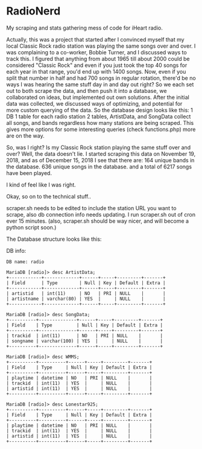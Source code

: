 # RadioNerd
My scraping and stats gathering mess of code for iHeart radio.

Actually, this was a project that started after I convinced myself that my local Classic Rock radio station 
was playing the same songs over and over. I was complaining to a co-worker, Bobbie Turner, and I discussed ways to track this.
I figured that anything from about 1965 till about 2000 could be 
considered "Classic Rock" and even if you just took the top 40 songs for each year in that range, you'd end up with 1400 songs.
Now, even if you split that number in half and had 700 songs in regular rotation, there'd be no ways I was hearing the same stuff
day in and day out right?
So we each set out to both scrape the data, and then push it into a database, we collaborated on ideas, but implemented out own 
solutions. After the initial data was collected, we discussed ways of optimizing, and potential for more custom querying of the data.
So the database design looks like this:
1 DB
1 table for each radio station
2 tables, ArtistData, and SongData collect all songs, and bands regardless how many stations are being scraped.
This gives more options for some interesting queries (check functions.php) more are on the way.

So, was I right? Is my Classic Rock station playing the same stuff over and over?
Well, the data doesn't lie.
I started scraping this data on November 19, 2018, and as of December 15, 2018 I see that there are:
164 unique bands in the database.
636 unique songs in the database.
and a total of 6217 songs have been played. 

I kind of feel like I was right.


Okay, so on to the technical stuff..

scraper.sh needs to be edited to include the station URL you want to scrape, also db connection info needs updating.
I run scraper.sh out of cron ever 15 minutes. (also, scraper.sh should be way nicer, and will become a python script soon.)

The Database structure looks like this:

DB info:
```
DB name: radio

MariaDB [radio]> desc ArtistData;
+------------+-------------+------+-----+---------+-------+
| Field      | Type        | Null | Key | Default | Extra |
+------------+-------------+------+-----+---------+-------+
| artistid   | int(11)     | NO   | PRI | NULL    |       |
| artistname | varchar(80) | YES  |     | NULL    |       |
+------------+-------------+------+-----+---------+-------+

MariaDB [radio]> desc SongData;
+----------+--------------+------+-----+---------+-------+
| Field    | Type         | Null | Key | Default | Extra |
+----------+--------------+------+-----+---------+-------+
| trackid  | int(11)      | NO   | PRI | NULL    |       |
| songname | varchar(100) | YES  |     | NULL    |       |
+----------+--------------+------+-----+---------+-------+

MariaDB [radio]> desc WMMS;
+----------+----------+------+-----+---------+-------+
| Field    | Type     | Null | Key | Default | Extra |
+----------+----------+------+-----+---------+-------+
| playtime | datetime | NO   | PRI | NULL    |       |
| trackid  | int(11)  | YES  |     | NULL    |       |
| artistid | int(11)  | YES  |     | NULL    |       |
+----------+----------+------+-----+---------+-------+

MariaDB [radio]> desc Lonestar925;
+----------+----------+------+-----+---------+-------+
| Field    | Type     | Null | Key | Default | Extra |
+----------+----------+------+-----+---------+-------+
| playtime | datetime | NO   | PRI | NULL    |       |
| trackid  | int(11)  | YES  |     | NULL    |       |
| artistid | int(11)  | YES  |     | NULL    |       |
+----------+----------+------+-----+---------+-------+
```

